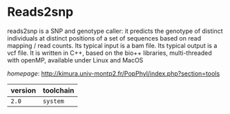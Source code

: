 # Reads2snp

reads2snp is a SNP and genotype caller: it predicts the genotype of distinct individuals   at distinct positions of a set of sequences based on read mapping / read counts. Its typical input is a bam file.   Its typical output is a vcf file. It is written in C++, based on the bio++ libraries, multi-threaded with openMP,   available under Linux and MacOS

*homepage*: <http://kimura.univ-montp2.fr/PopPhyl/index.php?section=tools>

version | toolchain
--------|----------
``2.0`` | ``system``
